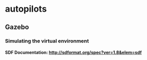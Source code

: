 # autopilots


## Gazebo
### Simulating the virtual environment
#### SDF Documentation: http://sdformat.org/spec?ver=1.8&elem=sdf
